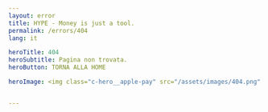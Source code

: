 ```yaml
---
layout: error
title: HYPE - Money is just a tool.
permalink: /errors/404
lang: it

heroTitle: 404
heroSubtitle: Pagina non trovata.
heroButton: TORNA ALLA HOME

heroImage: <img class="c-hero__apple-pay" src="/assets/images/404.png" />


---
```


